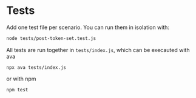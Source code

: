 # Tests

Add one test file per scenario. You can run them in isolation with:

```bash
node tests/post-token-set.test.js
```

All tests are run together in `tests/index.js`, which can be execauted with ava

```
npx ava tests/index.js
```

or with npm

```
npm test
```
